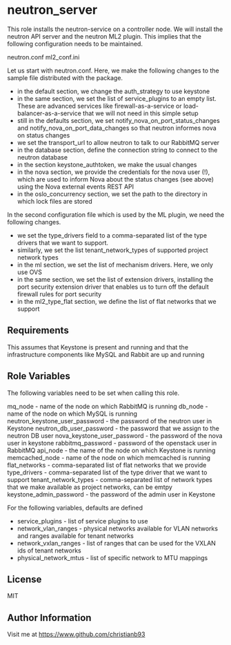 neutron_server
=========

This role installs the neutron-service on a controller node. We will install the neutron API server and the neutron ML2 plugin. This implies that the following configuration needs to be maintained.

neutron.conf
ml2_conf.ini

Let us start with neutron.conf. Here, we make the following changes to the sample file distributed with the package.

* in the default section, we change the auth_strategy to use keystone
* in the same section, we set the list of service_plugins to an empty list. These are advanced services like firewall-as-a-service or load-balancer-as-a-service that we will not need in this simple setup
* still in the defaults section, we set notify_nova_on_port_status_changes and notify_nova_on_port_data_changes so that neutron informes nova on status changes
* we set the transport_url to allow neutron to talk to our RabbitMQ server
* in the database section, define the connection string to connect to the neutron database
* in the section keystone_authtoken, we make the usual changes
* in the nova section, we provide the credentials for the nova user (!), which are used to inform Nova about the status changes (see above) using the Nova external events REST API
* in the oslo_concurrency section, we set the path to the directory in which lock files are stored


In the second configuration file which is used by the ML plugin, we need the following changes.

* we set the type_drivers field to a comma-separated list of the type drivers that we want to support.
* similarly, we set the list tenant_network_types of supported project network types
* in the ml section, we set the list of mechanism drivers. Here, we only use OVS
* in the same section, we set the list of extension drivers, installing the port security extension driver that enables us to turn off the default firewall rules for port security
* in the ml2_type_flat section, we define the list of flat networks that we support



Requirements
------------

This assumes that Keystone is present and running and that the infrastructure components like MySQL and Rabbit are up and running

Role Variables
--------------

The following variables need to be set when calling this role.

mq_node - name of the node on which RabbitMQ is running
db_node - name of the node on which MySQL is running
neutron_keystone_user_password - the password of the neutron user in Keystone
neutron_db_user_password - the password that we assign to the neutron DB user
nova_keystone_user_password - the password of the nova user in keystone
rabbitmq_password - password of the openstack user in RabbitMQ
api_node - the name of the node on which Keystone is running
memcached_node - name of the node on which memcached is running
flat_networks - comma-separated list of flat networks that we provide
type_drivers - comma-separated list of the type driver that we want to support
tenant_network_types - comma-separated list of network types that we make available as project networks, can be emtpy
keystone_admin_password - the password of the admin user in Keystone


For the following variables, defaults are defined

* service_plugins - list of service plugins to use
* network_vlan_ranges - physical networks available for VLAN networks and ranges available for tenant networks 
* network_vxlan_ranges - list of ranges that can be used for the VXLAN ids of tenant networks
* physical_network_mtus - list of specific network to MTU mappings




License
-------

MIT

Author Information
------------------

Visit me at https://www.github.com/christianb93
